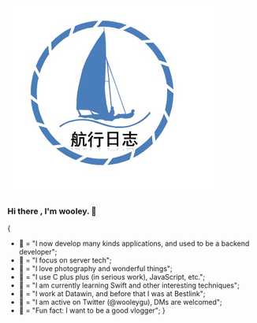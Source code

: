 ![](https://github.com/wooley/wooley/blob/master/Sailing.jpg)
### Hi there , I'm wooley. 👋
{
- 📱 = "I now develop many kinds applications, and used to be a backend developer";
- 🤔 = "I focus on server tech";
- 🌟 = "I love photography and  wonderful things";
- 🔨 = "I use C plus plus (in serious work), JavaScript, etc.";
- 🦀 = "I am currently learning Swift and other interesting techniques";
- 📂 = "I work at Datawin, and before that I was at Bestlink";
- 💬 = "I am active on Twitter (@wooleygu), DMs are welcomed";
- 🤫 = "Fun fact: I want to be a good vlogger";
}
<!--
**wooley/wooley** is a ✨ _special_ ✨ repository because its `README.md` (this file) appears on your GitHub profile.

Here are some ideas to get you started:

- 🔭 I’m currently working on ...
- 🌱 I’m currently learning ...
- 👯 I’m looking to collaborate on ...
- 🤔 I’m looking for help with ...
- 💬 Ask me about ...
- 📫 How to reach me: ...
- 😄 Pronouns: ...
- ⚡ Fun fact: ...
-->
